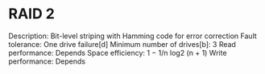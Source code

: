 # RAID 2

Description: Bit-level striping with Hamming code for error correction
Fault tolerance: One drive failure[d]
Minimum number of drives[b]: 3
Read performance: Depends
Space efficiency: 1 − 1/n log2 (n + 1)
Write performance: Depends